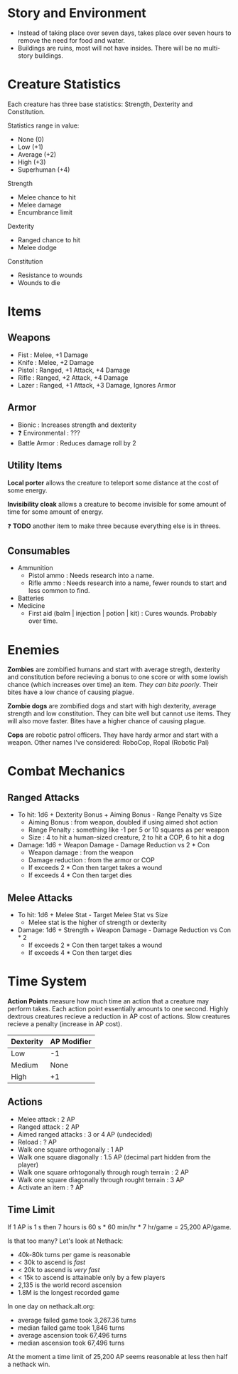 Story and Environment
=====================

- Instead of taking place over seven days, takes place over seven hours to
  remove the need for food and water.
- Buildings are ruins, most will not have insides. There will be no multi-story
  buildings.

Creature Statistics
===================

Each creature has three base statistics: Strength, Dexterity and Constitution.

Statistics range in value:
  - None (0)
  - Low (+1)
  - Average (+2)
  - High (+3)
  - Superhuman (+4)

Strength
  - Melee chance to hit
  - Melee damage
  - Encumbrance limit

Dexterity
  - Ranged chance to hit
  - Melee dodge

Constitution
  - Resistance to wounds
  - Wounds to die

Items
=====

Weapons
-------
- Fist : Melee, +1 Damage
- Knife : Melee, +2 Damage
- Pistol : Ranged, +1 Attack, +4 Damage
- Rifle : Ranged, +2 Attack, +4 Damage
- Lazer : Ranged, +1 Attack, +3 Damage, Ignores Armor

Armor
-----
- Bionic : Increases strength and dexterity
- :question: Environmental : ???
- Battle Armor : Reduces damage roll by 2

Utility Items
-------------

**Local porter** allows the creature to teleport some distance at the cost of
some energy.

**Invisibility cloak** allows a creature to become invisible for some amount of
time for some amount of energy.

:question: **TODO** another item to make three because everything else is in
threes.

Consumables
-----------
- Ammunition
  - Pistol ammo : Needs research into a name.
  - Rifle ammo : Needs research into a name, fewer rounds to start and less
    common to find.
- Batteries
- Medicine
  - First aid (balm | injection | potion | kit) : Cures wounds. Probably over
    time.

Enemies
=======

**Zombies** are zombified humans and start with average stregth, dexterity and
constitution before recieving a bonus to one score or with some lowish chance
(which increases over time) an item. *They can bite poorly*. Their bites have a
low chance of causing plague.

**Zombie dogs** are zombified dogs and start with high dexterity, average
strength and low constitution. They can bite well but cannot use items. They
will also move faster. Bites have a higher chance of causing plague.

**Cops** are robotic patrol officers. They have hardy armor and start with a
weapon. Other names I've considered: RoboCop, Ropal (Robotic Pal)

Combat Mechanics
================

Ranged Attacks
--------------
- To hit: 1d6 + Dexterity Bonus + Aiming Bonus - Range Penalty vs Size
  - Aiming Bonus : from weapon, doubled if using aimed shot action
  - Range Penalty : something like -1 per 5 or 10 squares as per weapon
  - Size : 4 to hit a human-sized creature, 2 to hit a COP, 6 to hit a dog
- Damage: 1d6 + Weapon Damage - Damage Reduction vs 2 * Con
  - Weapon damage : from the weapon
  - Damage reduction : from the armor or COP
  - If exceeds 2 * Con then target takes a wound
  - If exceeds 4 * Con then target dies

Melee Attacks
-------------
- To hit: 1d6 + Melee Stat - Target Melee Stat vs Size
  - Melee stat is the higher of strength or dexterity
- Damage: 1d6 + Strength + Weapon Damage - Damage Reduction vs Con * 2
  - If exceeds 2 * Con then target takes a wound
  - If exceeds 4 * Con then target dies

Time System
============

**Action Points** measure how much time an action that a creature may perform
takes. Each action point essentially amounts to one second. Highly dextrous
creatures recieve a reduction in AP cost of actions. Slow creatures recieve a
penalty (increase in AP cost).

| Dexterity | AP Modifier |
|-----------|-------------|
| Low       | -1          |
| Medium    | None        |
| High      | +1          |

Actions
-------

- Melee attack : 2 AP
- Ranged attack : 2 AP
- Aimed ranged attacks : 3 or 4 AP (undecided)
- Reload : ? AP
- Walk one square orthogonally : 1 AP
- Walk one square diagonally : 1.5 AP (decimal part hidden from the player)
- Walk one square orhtogonally through rough terrain : 2 AP
- Walk one square diagonally through rought terrain : 3 AP
- Activate an item : ? AP

Time Limit
----------

If 1 AP is 1 s then 7 hours is 60 s * 60 min/hr * 7 hr/game = 25,200 AP/game.

Is that too many? Let's look at Nethack:
- 40k-80k turns per game is reasonable
- < 30k to ascend is *fast*
- < 20k to ascend is *very fast*
- < 15k to ascend is attainable only by a few players
- 2,135 is the world record ascension
- 1.8M is the longest recorded game

In one day on nethack.alt.org:
- average failed game took 3,267.36 turns
- median failed game took 1,846 turns
- average ascension took 67,496 turns
- median ascension took 67,496 turns

At the moment a time limit of 25,200 AP seems reasonable at less then half a
nethack win.
